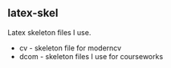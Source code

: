latex-skel
----------

Latex skeleton files I use.

* cv - skeleton file for moderncv
* dcom - skeleton files I use for courseworks
